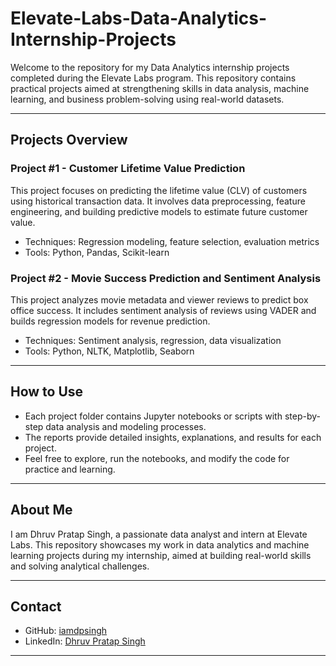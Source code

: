 # Elevate-Labs-Data-Analytics-Internship-Projects


Welcome to the repository for my Data Analytics internship projects completed during the Elevate Labs program. This repository contains practical projects aimed at strengthening skills in data analysis, machine learning, and business problem-solving using real-world datasets.

---

## Projects Overview

### Project #1 - Customer Lifetime Value Prediction  
This project focuses on predicting the lifetime value (CLV) of customers using historical transaction data. It involves data preprocessing, feature engineering, and building predictive models to estimate future customer value.  
- Techniques: Regression modeling, feature selection, evaluation metrics  
- Tools: Python, Pandas, Scikit-learn  

### Project #2 - Movie Success Prediction and Sentiment Analysis  
This project analyzes movie metadata and viewer reviews to predict box office success. It includes sentiment analysis of reviews using VADER and builds regression models for revenue prediction.  
- Techniques: Sentiment analysis, regression, data visualization  
- Tools: Python, NLTK, Matplotlib, Seaborn  

---

## How to Use

- Each project folder contains Jupyter notebooks or scripts with step-by-step data analysis and modeling processes.  
- The reports provide detailed insights, explanations, and results for each project.  
- Feel free to explore, run the notebooks, and modify the code for practice and learning.

---

## About Me

I am Dhruv Pratap Singh, a passionate data analyst and intern at Elevate Labs. This repository showcases my work in data analytics and machine learning projects during my internship, aimed at building real-world skills and solving analytical challenges.

---

## Contact

- GitHub: [iamdpsingh](https://github.com/iamdpsingh)  
- LinkedIn: [Dhruv Pratap Singh](https://www.linkedin.com/in/dhruv-pratap-singh-088442253/)  

---


